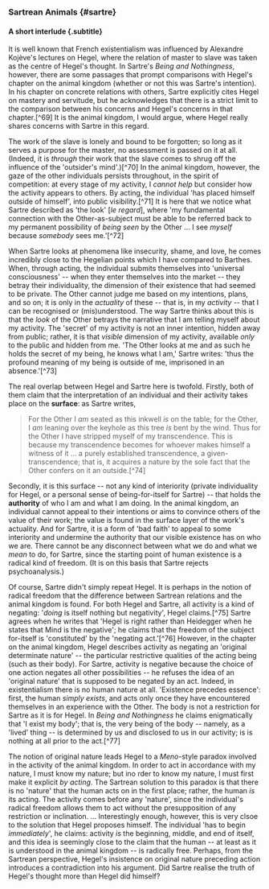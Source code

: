 ### Sartrean Animals {#sartre}
#### A short interlude {.subtitle}

It is well known that French existentialism was influenced by Alexandre Kojève's
lectures on Hegel, where the relation of master to slave was taken as the centre
of Hegel's thought. In Sartre's *Being and Nothingness*, however, there are some
passages that prompt comparisons with Hegel's chapter on the animal kingdom
(whether or not this was Sartre's intention). In his chapter on concrete
relations with others, Sartre explicitly cites Hegel on mastery and servitude,
but he acknowledges that there is a strict limit to the comparison between his
concerns and Hegel's concerns in that chapter.[^69] It is the animal kingdom, I
would argue, where Hegel really shares concerns with Sartre in this regard.

The work of the slave is lonely and bound to be forgotten; so long as it serves
a purpose for the master, no assessment is passed on it at all. (Indeed, it is
*through* their work that the slave comes to shrug off the influence of the
'outsider's mind'.)[^70] In the animal kingdom, however, the gaze of the other
individuals persists throughout, in the spirit of competition: at every stage of
my activity, I *cannot help* but consider how the activity appears to others. By
acting, the individual 'has placed himself outside of himself', into public
visibility.[^71] It is here that we notice what Sartre described as 'the look'
[*le regard*], where 'my fundamental connection with the Other-as-subject must
be able to be referred back to my permanent possibility of *being seen* by the
Other ... I see *myself* because *somebody* sees me.'[^72]

When Sartre looks at phenomena like insecurity, shame, and love, he comes
incredibly close to the Hegelian points which I have compared to Barthes. When,
through acting, the individual submits themselves into 'universal consciousness'
-- when they enter themselves into the market -- they betray their
individuality, the dimension of their existence that had seemed to be private.
The Other cannot judge me based on my intentions, plans, and so on; it is only
in the *actuality* of these -- that is, in my *activity* -- that I can be
recognised or (mis)understood. The way Sartre thinks about this is that the
*look* of the Other betrays the narrative that I am telling myself about my
activity. The 'secret' of my activity is not an inner intention, hidden away
from public; rather, it is that *visible* dimension of my activity, available
*only* to the public and hidden from me. 'The Other looks at me and as such he
holds the secret of my being, he knows what I am,' Sartre writes: 'thus the
profound meaning of my being is outside of me, imprisoned in an absence.'[^73]

The real overlap between Hegel and Sartre here is twofold. Firstly, both of them
claim that the interpretation of an individual and their activity takes place on
the **surface**: as Sartre writes,

> For the Other I *am* seated as this inkwell *is* on the table; for the Other,
> I *am* leaning over the keyhole as this tree *is* bent by the wind. Thus for
> the Other I have stripped myself of my transcendence. This is because my
> transcendence becomes for whoever makes himself a witness of it ... a purely
> established transcendence, a given-transcendence; that is, it acquires a
> nature by the sole fact that the Other confers on it an outside.[^74]

Secondly, it is this surface -- not any kind of interiority (private
individuality for Hegel, or a personal sense of being-for-itself for Sartre) --
that holds the **authority** of who I am and what I am doing. In the animal
kingdom, an individual cannot appeal to their intentions or aims to convince
others of the value of their work; the value is found in the surface layer of
the work's actuality. And for Sartre, it is a form of 'bad faith' to appeal to
some interiority and undermine the authority that our visible existence has on
who we are. There cannot be any disconnect between what we do and what we *mean*
to do, for Sartre, since the starting point of human existence is a radical
kind of freedom. (It is on this basis that Sartre rejects psychoanalysis.)

Of course, Sartre didn't simply repeat Hegel. It is perhaps in the notion of
radical freedom that the difference between Sartrean relations and the animal
kingdom is found. For both Hegel and Sartre, all activity is a kind of negating:
'*doing* is itself nothing but negativity', Hegel claims.[^75] Sartre agrees
when he writes that 'Hegel is right rather than Heidegger when he states that
Mind is the negative'; he claims that the freedom of the subject for-itself is
'constituted' by the 'negating act.'[^76] However, in the chapter on the animal
kingdom, Hegel describes activity as negating an 'original determinate nature'
-- the particular restrictive qualities of the acting being (such as their
body). For Sartre, activity is negative because the choice of one action negates
all other possibilities -- he refuses the idea of an 'original nature' that is
supposed to be negated by an act. Indeed, in existentialism there is no human
nature at all. 'Existence precedes essence': first, the human *simply exists*,
and acts only once they have encountered themselves in an experience with the
Other. The body is not a restriction for Sartre as it is for Hegel. In *Being
and Nothingness* he claims enigmatically that 'I exist my body'; that is, the
very being of the body -- namely, as a 'lived' thing -- is determined by us and
disclosed to us in our activity; is is nothing at all prior to the
act.[^77]

The notion of original nature leads Hegel to a *Meno*-style paradox involved in
the activity of the animal kingdom. In order to act in accordance with my
nature, I must know my nature; but ino rder to know my nature, I must first make
it explicit *by acting*. The Sartrean solution to this paradox is that there is
no 'nature' that the human acts on in the first place; rather, the human *is*
its acting. The activity comes before any 'nature', since the individual's
radical freedom allows them to act without the presupposition of any restriction
or inclination. ... Interestingly enough, however, this is very clsoe to the
solution that Hegel proposes himself. The individual 'has to begin
*immediately*', he claims: activity *is* the beginning, middle, and end of
itself, and this idea is seemingly close to the claim that the human -- at least
as it is understood in the animal kingdom -- is radically free. Perhaps, from
the Sartrean perspective, Hegel's insistence on original nature preceding action
introduces a contradiction into his argument. Did Sartre realise the truth of
Hegel's thought more than Hegel did himself?
